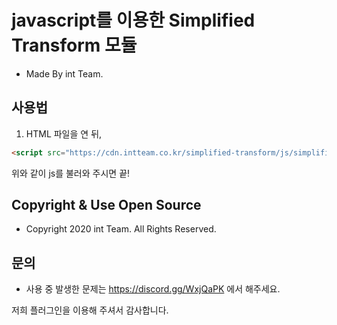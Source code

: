 # javascript를 이용한 Simplified Transform 모듈
+ Made By int Team.

## 사용법
1. HTML 파일을 연 뒤, 

```html
<script src="https://cdn.intteam.co.kr/simplified-transform/js/simplified-transform.min.js">
```

위와 같이 js를 불러와 주시면 끝!

## Copyright & Use Open Source
+ Copyright 2020 int Team. All Rights Reserved.

## 문의
+ 사용 중 발생한 문제는 https://discord.gg/WxjQaPK 에서 해주세요.

저희 플러그인을 이용해 주셔서 감사합니다.
